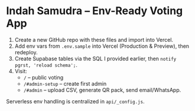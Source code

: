 # Indah Samudra – Env-Ready Voting App

1) Create a new GitHub repo with these files and import into Vercel.
2) Add env vars from `.env.sample` into Vercel (Production & Preview), then redeploy.
3) Create Supabase tables via the SQL I provided earlier, then `notify pgrst, 'reload schema';`.
4) Visit:
   - `/` – public voting
   - `/#admin-setup` – create first admin
   - `/#admin` – upload CSV, generate QR pack, send email/WhatsApp.

Serverless env handling is centralized in `api/_config.js`.

